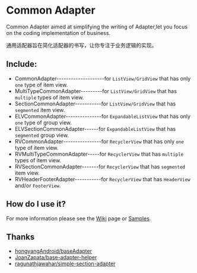 Common Adapter
==============
Common Adapter aimed at simplifying the writing of Adapter,let you focus on the coding implementation of business.

通用适配器旨在简化适配器的书写，让你专注于业务逻辑的实现。

Include:
--------

 * CommonAdapter--------------------for `ListView/GridView` that has only `one` type of item view.
 * MultiTypeCommonAdapter---------for `ListView/GridView` that has `multiple` types of item view.
 * SectionCommonAdapter-----------for `ListView/GridView` that has `segmented` item view.
 * ELVCommonAdapter---------------for `ExpandableListView` that has only `one` type of group view.
 * ELVSectionCommonAdapter------for `ExpandableListView` that has `segmented` group view.
 * RVCommonAdapter----------------for `RecyclerView` that has only `one` type of item view.
 * RVMultiTypeCommonAdapter-----for `RecyclerView` that has `multiple` types of item view.
 * RVSectionCommonAdapter-------for `RecyclerView` that has `segmented` item view.
 * RVHeaderFooterAdapter-----------for `RecyclerView` that has `HeaderView` and/or `FooterView`.

How do I use it?
----------------
For more information please see the [Wiki](https://github.com/shangmingchao/CommonAdapter/wiki) page or  [Samples](https://github.com/shangmingchao/CommonAdapter/tree/master/sample).

Thanks
------
- [hongyangAndroid/baseAdapter](https://github.com/hongyangAndroid/baseAdapter)
- [JoanZapata/base-adapter-helper](https://github.com/JoanZapata/base-adapter-helper)
- [ragunathjawahar/simple-section-adapter](https://github.com/ragunathjawahar/simple-section-adapter)
